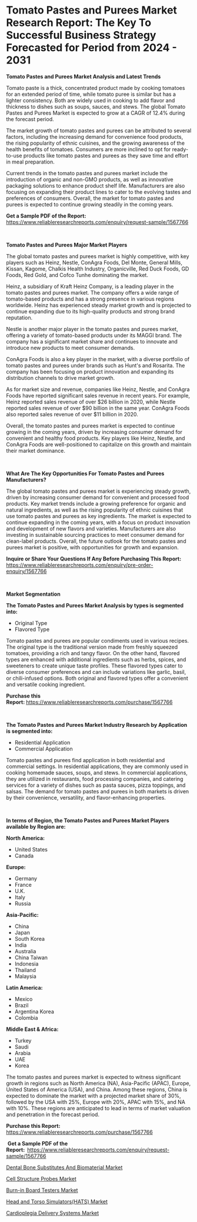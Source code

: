 <p><h1>Tomato Pastes and Purees Market Research Report: The Key To Successful Business Strategy Forecasted for Period from 2024 - 2031</h1></p><p><strong>Tomato Pastes and Purees Market Analysis and Latest Trends</strong></p>
<p><p>Tomato paste is a thick, concentrated product made by cooking tomatoes for an extended period of time, while tomato puree is similar but has a lighter consistency. Both are widely used in cooking to add flavor and thickness to dishes such as soups, sauces, and stews. The global Tomato Pastes and Purees Market is expected to grow at a CAGR of 12.4% during the forecast period.</p><p>The market growth of tomato pastes and purees can be attributed to several factors, including the increasing demand for convenience food products, the rising popularity of ethnic cuisines, and the growing awareness of the health benefits of tomatoes. Consumers are more inclined to opt for ready-to-use products like tomato pastes and purees as they save time and effort in meal preparation.</p><p>Current trends in the tomato pastes and purees market include the introduction of organic and non-GMO products, as well as innovative packaging solutions to enhance product shelf life. Manufacturers are also focusing on expanding their product lines to cater to the evolving tastes and preferences of consumers. Overall, the market for tomato pastes and purees is expected to continue growing steadily in the coming years.</p></p>
<p><strong>Get a Sample PDF of the Report:&nbsp;</strong> <a href="https://www.reliableresearchreports.com/enquiry/request-sample/1567766">https://www.reliableresearchreports.com/enquiry/request-sample/1567766</a></p>
<p>&nbsp;</p>
<p><strong>Tomato Pastes and Purees Major Market Players</strong></p>
<p><p>The global tomato pastes and purees market is highly competitive, with key players such as Heinz, Nestle, ConAgra Foods, Del Monte, General Mills, Kissan, Kagome, Chalkis Health Industry, Organicville, Red Duck Foods, GD Foods, Red Gold, and Cofco Tunhe dominating the market.</p><p>Heinz, a subsidiary of Kraft Heinz Company, is a leading player in the tomato pastes and purees market. The company offers a wide range of tomato-based products and has a strong presence in various regions worldwide. Heinz has experienced steady market growth and is projected to continue expanding due to its high-quality products and strong brand reputation.</p><p>Nestle is another major player in the tomato pastes and purees market, offering a variety of tomato-based products under its MAGGI brand. The company has a significant market share and continues to innovate and introduce new products to meet consumer demands.</p><p>ConAgra Foods is also a key player in the market, with a diverse portfolio of tomato pastes and purees under brands such as Hunt's and Rosarita. The company has been focusing on product innovation and expanding its distribution channels to drive market growth.</p><p>As for market size and revenue, companies like Heinz, Nestle, and ConAgra Foods have reported significant sales revenue in recent years. For example, Heinz reported sales revenue of over $26 billion in 2020, while Nestle reported sales revenue of over $90 billion in the same year. ConAgra Foods also reported sales revenue of over $11 billion in 2020.</p><p>Overall, the tomato pastes and purees market is expected to continue growing in the coming years, driven by increasing consumer demand for convenient and healthy food products. Key players like Heinz, Nestle, and ConAgra Foods are well-positioned to capitalize on this growth and maintain their market dominance.</p></p>
<p>&nbsp;</p>
<p><strong>What Are The Key Opportunities For Tomato Pastes and Purees Manufacturers?</strong></p>
<p><p>The global tomato pastes and purees market is experiencing steady growth, driven by increasing consumer demand for convenient and processed food products. Key market trends include a growing preference for organic and natural ingredients, as well as the rising popularity of ethnic cuisines that use tomato pastes and purees as key ingredients. The market is expected to continue expanding in the coming years, with a focus on product innovation and development of new flavors and varieties. Manufacturers are also investing in sustainable sourcing practices to meet consumer demand for clean-label products. Overall, the future outlook for the tomato pastes and purees market is positive, with opportunities for growth and expansion.</p></p>
<p><strong>Inquire or Share Your Questions If Any Before Purchasing This Report:</strong> <a href="https://www.reliableresearchreports.com/enquiry/pre-order-enquiry/1567766">https://www.reliableresearchreports.com/enquiry/pre-order-enquiry/1567766</a></p>
<p>&nbsp;</p>
<p><strong>Market Segmentation</strong></p>
<p><strong>The Tomato Pastes and Purees Market Analysis by types is segmented into:</strong></p>
<p><ul><li>Original Type</li><li>Flavored Type</li></ul></p>
<p><p>Tomato pastes and purees are popular condiments used in various recipes. The original type is the traditional version made from freshly squeezed tomatoes, providing a rich and tangy flavor. On the other hand, flavored types are enhanced with additional ingredients such as herbs, spices, and sweeteners to create unique taste profiles. These flavored types cater to diverse consumer preferences and can include variations like garlic, basil, or chili-infused options. Both original and flavored types offer a convenient and versatile cooking ingredient.</p></p>
<p><strong>Purchase this Report:&nbsp;</strong><a href="https://www.reliableresearchreports.com/purchase/1567766">https://www.reliableresearchreports.com/purchase/1567766</a></p>
<p>&nbsp;</p>
<p><strong>The Tomato Pastes and Purees Market Industry Research by Application is segmented into:</strong></p>
<p><ul><li>Residential Application</li><li>Commercial Application</li></ul></p>
<p><p>Tomato pastes and purees find application in both residential and commercial settings. In residential applications, they are commonly used in cooking homemade sauces, soups, and stews. In commercial applications, they are utilized in restaurants, food processing companies, and catering services for a variety of dishes such as pasta sauces, pizza toppings, and salsas. The demand for tomato pastes and purees in both markets is driven by their convenience, versatility, and flavor-enhancing properties.</p></p>
<p>&nbsp;</p>
<p><strong>In terms of Region, the Tomato Pastes and Purees Market Players available by Region are:</strong></p>
<p>
    <p> <strong> North America: </strong>
        <ul>
            <li>United States</li>
            <li>Canada</li>
        </ul>
        </p> 
    <p> <strong> Europe: </strong>
        <ul>
            <li>Germany</li>
            <li>France</li>
            <li>U.K.</li>
            <li>Italy</li>
            <li>Russia</li>
        </ul>
        </p> 
    <p> <strong> Asia-Pacific: </strong>
        <ul>
            <li>China</li>
            <li>Japan</li>
            <li>South Korea</li>
            <li>India</li>
            <li>Australia</li>
            <li>China Taiwan</li>
            <li>Indonesia</li>
            <li>Thailand</li>
            <li>Malaysia</li>
        </ul>
        </p> 
    <p> <strong> Latin America: </strong>
        <ul>
            <li>Mexico</li>
            <li>Brazil</li>
            <li>Argentina Korea</li>
            <li>Colombia</li>
        </ul>
        </p> 
    <p> <strong> Middle East & Africa: </strong>
        <ul>
            <li>Turkey</li>
            <li>Saudi</li>
            <li>Arabia</li>
            <li>UAE</li>
            <li>Korea</li>
        </ul>
    </p>
    </p>
<p><p>The tomato pastes and purees market is expected to witness significant growth in regions such as North America (NA), Asia-Pacific (APAC), Europe, United States of America (USA), and China. Among these regions, China is expected to dominate the market with a projected market share of 30%, followed by the USA with 25%, Europe with 20%, APAC with 15%, and NA with 10%. These regions are anticipated to lead in terms of market valuation and penetration in the forecast period.</p></p>
<p><strong>Purchase this Report: </strong><a href="https://www.reliableresearchreports.com/purchase/1567766">https://www.reliableresearchreports.com/purchase/1567766</a></p>
<p>&nbsp;<strong>Get a Sample PDF of the Report:&nbsp;&nbsp;</strong><a href="https://www.reliableresearchreports.com/enquiry/request-sample/1567766">https://www.reliableresearchreports.com/enquiry/request-sample/1567766</a></p>
<p><strong></strong></p>
<p><p><a href="https://medium.com/@emiliomartelli542/dental-bone-substitutes-and-biomaterial-market-exploring-market-share-market-trends-and-future-a328e8f22460">Dental Bone Substitutes And Biomaterial Market</a></p><p><a href="https://medium.com/@darrensipes2023/cell-structure-probes-market-share-evolution-and-market-growth-trends-2024-2031-aed9797a64c7">Cell Structure Probes Market</a></p><p><a href="https://github.com/redneck06/Market-Research-Report-List-1/blob/main/burn-in-board-testers-market.md">Burn-in Board Testers Market</a></p><p><a href="https://github.com/peachesmcdowel1/Market-Research-Report-List-1/blob/main/head-and-torso-simulatorshats-market.md">Head and Torso Simulators(HATS) Market</a></p><p><a href="https://medium.com/@darrensipes2023/cardioplegia-delivery-systems-market-size-cagr-trends-2024-2030-92b53ab07bfc">Cardioplegia Delivery Systems Market</a></p></p>